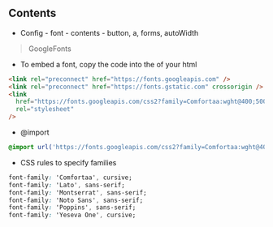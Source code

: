 ## Contents

- Config - font - contents - button, a, forms, autoWidth

> GoogleFonts

- To embed a font, copy the code into the <head> of your html

```html
<link rel="preconnect" href="https://fonts.googleapis.com" />
<link rel="preconnect" href="https://fonts.gstatic.com" crossorigin />
<link
  href="https://fonts.googleapis.com/css2?family=Comfortaa:wght@400;500&family=Lato&family=Noto+Sans:wght@400;600&family=Poppins:wght@400;500;600;700&family=Yeseva+One&display=swap"
  rel="stylesheet"
/>
```

- @import

```css
@import url('https://fonts.googleapis.com/css2?family=Comfortaa:wght@400;500&family=Lato&family=Montserrat:wght@400;500;600;700;800;900&family=Noto+Sans:wght@400;600&family=Poppins:wght@400;500;600;700&family=Yeseva+One&display=swap');
```

- CSS rules to specify families

```css
font-family: 'Comfortaa', cursive;
font-family: 'Lato', sans-serif;
font-family: 'Montserrat', sans-serif;
font-family: 'Noto Sans', sans-serif;
font-family: 'Poppins', sans-serif;
font-family: 'Yeseva One', cursive;
```
